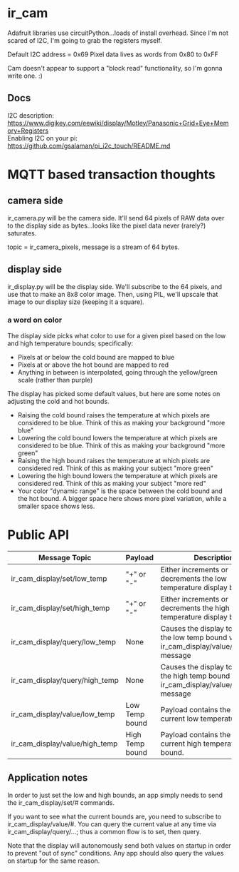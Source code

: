 # ir_cam
Adafruit libraries use circuitPython...loads of install overhead.  Since I'm not scared of I2C, I'm going to 
grab the registers myself.

Default I2C address = 0x69
Pixel data lives as words from 0x80 to 0xFF

Cam doesn't appear to support a "block read" functionality, so I'm gonna write one.  :)

## Docs
I2C description: https://www.digikey.com/eewiki/display/Motley/Panasonic+Grid+Eye+Memory+Registers  
Enabling I2C on your pi:  https://github.com/gsalaman/pi_i2c_touch/README.md

# MQTT based transaction thoughts
## camera side
ir_camera.py will be the camera side.  It'll send 64 pixels of RAW data over to the display side as bytes...looks like the pixel data never (rarely?) saturates.

topic = ir_camera_pixels, message is a stream of 64 bytes.
## display side
ir_display.py will be the display side.  We'll subscribe to the 64 pixels, and use that to make an 8x8 color image.  Then, using PIL, we'll upscale that image to our display size (keeping it a square).

### a word on color
The display side picks what color to use for a given pixel based on the low and high temperature bounds; specifically:
* Pixels at or below the cold bound are mapped to blue
* Pixels at or above the hot bound are mapped to red
* Anything in between is interpolated, going through the yellow/green scale (rather than purple)

The display has picked some default values, but here are some notes on adjusting the cold and hot bounds.
* Raising the cold bound raises the temperature at which pixels are considered to be blue.  Think of this as making your background "more blue"
* Lowering the cold bound lowers the temperature at which pixels are considered to be blue.  Think of this as making your background "more green"
* Raising the high bound raises the temperature at which pixels are considered red.  Think of this as making your subject "more green"
* Lowering the high bound lowers the temperature at which pixels are considered red.  Think of this as making your subject "more red"
* Your color "dynamic range" is the space between the cold bound and the hot bound.  A bigger space here shows more pixel variation, while a smaller space shows less.

# Public API
| Message Topic | Payload | Description |
|---|---|---|
| ir_cam_display/set/low_temp | "+" or "-" | Either increments or decrements the low temperature display bound |
| ir_cam_display/set/high_temp | "+" or "-" | Either increments or decrements the high temperature display bound |
| ir_cam_display/query/low_temp | None | Causes the display to publish the low temp bound via an ir_cam_display/value/low_temp message |
| ir_cam_display/query/high_temp | None | Causes the display to publish the high temp bound via an ir_cam_display/value/high_temp message |
| ir_cam_display/value/low_temp | Low Temp bound | Payload contains the display's current low temperature bound. |
| ir_cam_display/value/high_temp | High Temp bound | Payload contains the display's current high temperature bound. |

## Application notes
In order to just set the low and high bounds, an app simply needs to send the ir_cam_display/set/# commands.

If you want to see what the current bounds are, you need to subscribe to ir_cam_display/value/#.  You can query the current value at any time via ir_cam_display/query/...; thus a common flow is to set, then query.

Note that the display will autonomously send both values on startup in order to prevent "out of sync" conditions.  Any app should also query the values on startup for the same reason.
